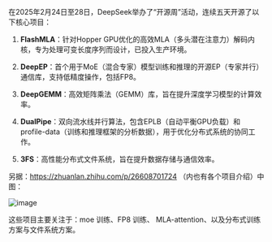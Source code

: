 在2025年2月24日至28日，DeepSeek举办了“开源周”活动，连续五天开源了以下核心项目：

1. **FlashMLA**：针对Hopper GPU优化的高效MLA（多头潜在注意力）解码内核，专为处理可变长度序列而设计，已投入生产环境。  

2. **DeepEP**：首个用于MoE（混合专家）模型训练和推理的开源EP（专家并行）通信库，支持低精度操作，包括FP8。 

3. **DeepGEMM**：高效矩阵乘法（GEMM）库，旨在提升深度学习模型的计算效率。  

4. **DualPipe**：双向流水线并行算法，包含EPLB（自动平衡GPU负载）和profile-data（训练和推理框架的分析数据），用于优化分布式系统的协同工作。 

5. **3FS**：高性能分布式文件系统，旨在提升数据存储与通信效率。  



另据：https://zhuanlan.zhihu.com/p/26608701724 （内也有各个项目介绍）中图：

![image](https://github.com/user-attachments/assets/0b320e79-c0c4-4c0a-a74c-6a6cf2f12163)

这些项目主要关注于：moe 训练、FP8 训练、 MLA-attention、以及分布式训练方案与文件系统方案。

